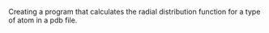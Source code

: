 Creating a program that calculates the radial distribution function for a type of atom in a pdb file.
